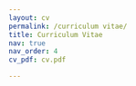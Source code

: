 ```yaml
---
layout: cv
permalink: /curriculum vitae/
title: Curriculum Vitae
nav: true
nav_order: 4
cv_pdf: cv.pdf

---
```

